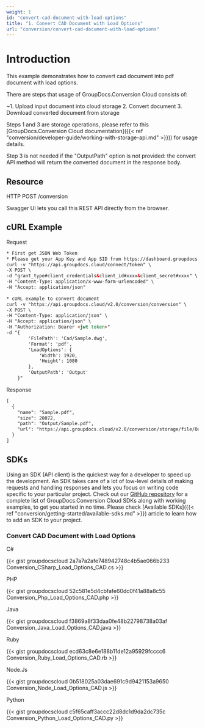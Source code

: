 ```yaml
---
weight: 1
id: "convert-cad-document-with-load-options"
title: "1. Convert CAD Document with Load Options"
url: "conversion/convert-cad-document-with-load-options"
---
```







# Introduction #

This example demonstrates how to convert cad document into pdf document with load options. 

There are steps that usage of GroupDocs.Conversion Cloud consists of:

   ~1. Upload input document into cloud storage
   2. Convert document
   3. Download converted document from storage

Steps 1 and 3 are storage operations, please refer to this [GroupDocs.Conversion Cloud documentation]({{< ref "conversion/developer-guide/working-with-storage-api.md" >}})) for usage details.

Step 3 is not needed if the "OutputPath" option is not provided: the convert API method will return the converted document in the response body.

## Resource ##

HTTP POST /conversion

Swagger UI lets you call this REST API directly from the browser.  

## cURL Example ##


 Request

```html 
* First get JSON Web Token
* Please get your App Key and App SID from https://dashboard.groupdocs.cloud/#/apps. Kindly place App Key in "client_secret" and App SID in "client_id" argument.
curl -v "https://api.groupdocs.cloud/connect/token" \
-X POST \
-d "grant_type#client_credentials&client_id#xxxx&client_secret#xxxx" \
-H "Content-Type: application/x-www-form-urlencoded" \
-H "Accept: application/json"
  
* cURL example to convert document
curl -v "https://api.groupdocs.cloud/v2.0/conversion/conversion" \
-X POST \
-H "Content-Type: application/json" \
-H "Accept: application/json" \
-H "Authorization: Bearer <jwt token>"
-d "{
        'FilePath': 'Cad/Sample.dwg',
        'Format': 'pdf',
        'LoadOptions': {
            'Width': 1920,
            'Height': 1080
        },
        'OutputPath': 'Output'
    }"

 ```


 Response

```html 
[
  {
    "name": "Sample.pdf",
    "size": 20072,
    "path": "Output/Sample.pdf",
    "url": "https://api.groupdocs.cloud/v2.0/conversion/storage/file/Output/Sample.pdf"
  }
]


 ```




## SDKs ##

Using an SDK (API client) is the quickest way for a developer to speed up the development. An SDK takes care of a lot of low-level details of making requests and handling responses and lets you focus on writing code specific to your particular project. Check out our [GitHub repository](https://github.com/groupdocs-conversion-cloud) for a complete list of GroupDocs.Conversion Cloud SDKs along with working examples, to get you started in no time. Please check [Available SDKs]({{< ref "conversion/getting-started/available-sdks.md" >}}) article to learn how to add an SDK to your project.

### Convert CAD Document with Load Options ###


 C#

{{< gist groupdocscloud 2a7a7a2afe748942748c4b5ae066b233 Conversion_CSharp_Load_Options_CAD.cs >}}




 PHP

{{< gist groupdocscloud 52c581e5d4cbfafe60dc0f41a88a8c55 Conversion_Php_Load_Options_CAD.php >}}




 Java

{{< gist groupdocscloud f3869a8f33daa0fe48b22798738a03af Conversion_Java_Load_Options_CAD.java >}}




 Ruby

{{< gist groupdocscloud ecd63c8e6e188b11de12a95929fcccc6 Conversion_Ruby_Load_Options_CAD.rb >}}




 Node.Js

{{< gist groupdocscloud 0b518025a03dae691c9d9421153a9650 Conversion_Node_Load_Options_CAD.js >}}




 Python

{{< gist groupdocscloud c5f65caff3accc22d8dc1d9da2dc735c Conversion_Python_Load_Options_CAD.py >}}



